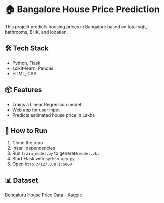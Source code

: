 # 🏠 Bangalore House Price Prediction

This project predicts housing prices in Bangalore based on total sqft, bathrooms, BHK, and location.

## 🛠 Tech Stack
- Python, Flask
- scikit-learn, Pandas
- HTML, CSS

## 📦 Features
- Trains a Linear Regression model
- Web app for user input
- Predicts estimated house price in Lakhs

## 📁 How to Run

1. Clone the repo
2. Install dependencies
3. Run `train_model.py` to generate `model.pkl`
4. Start Flask with `python app.py`
5. Open `http://127.0.0.1:5000`

## 📊 Dataset

[Bengaluru House Price Data - Kaggle](https://www.kaggle.com/datasets/amitabhajoy/bengaluru-house-price-data)
